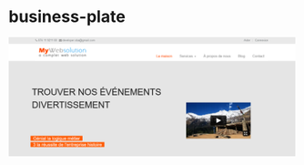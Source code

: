 # business-plate

[![img contact](https://github.com/franckdun/business-plate/blob/main/img/readme.PNG)](https://franckdun.github.io/business-plate/)

